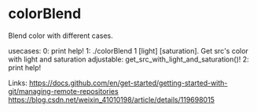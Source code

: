 # colorBlend
Blend color with different cases.

usecases:
0: print help!
1: ./colorBlend 1 [light] [saturation]. Get src's color with light and saturation adjustable: get_src_with_light_and_saturation()!
2: print help!


Links:
    https://docs.github.com/en/get-started/getting-started-with-git/managing-remote-repositories
    https://blog.csdn.net/weixin_41010198/article/details/119698015